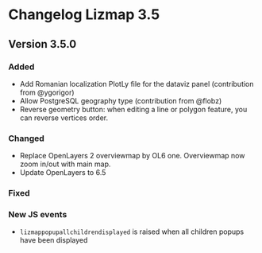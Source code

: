# Changelog Lizmap 3.5

## Version 3.5.0

### Added

- Add Romanian localization PlotLy file for the dataviz panel (contribution from @ygorigor)
- Allow PostgreSQL geography type (contribution from @flobz)
- Reverse geometry button: when editing a line or polygon feature, you can reverse vertices order.

### Changed

- Replace OpenLayers 2 overviewmap by OL6 one. Overviewmap now zoom in/out with main map.
- Update OpenLayers to 6.5

### Fixed

### New JS events

- `lizmappopupallchildrendisplayed` is raised when all children popups have been displayed
